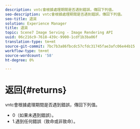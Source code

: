 ```yaml
---
description: vntc會根據處理期間是否遇到錯誤，傳回下列值。
seo-description: vntc會根據處理期間是否遇到錯誤，傳回下列值。
seo-title: 退貨
solution: Experience Manager
title: 退貨
topic: Scene7 Image Serving - Image Rendering API
uuid: 06c216c9-7618-439c-9900-1cdf1b3ba06f
translation-type: tm+mt
source-git-commit: 7bc7b3a86fbcdc57cfdc31745fae3afc06e44b15
workflow-type: tm+mt
source-wordcount: '58'
ht-degree: 0%

---
```



# 返回{#returns}

vntc會根據處理期間是否遇到錯誤，傳回下列值。

* 0（如果未遇到錯誤）。
* 1.遇到任何錯誤（致命或非致命）。


